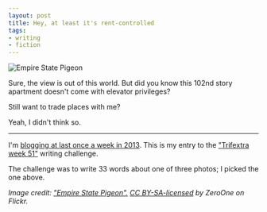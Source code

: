 ```yaml
---
layout: post
title: Hey, at least it's rent-controlled
tags:
- writing
- fiction
---
```


![Empire State Pigeon](/media/2013/empire-state-pigeon.jpg)

Sure, the view is out of this world. But did you know this 102nd story apartment doesn't come with elevator privileges?

Still want to trade places with me?

Yeah, I didn't think so.

---

I'm [blogging at last once a week in 2013][challenge]. This is my entry to the ["Trifextra week 51"][trifecta] writing challenge.

[trifecta]: http://www.trifectawritingchallenge.com/2013/01/trifextra-week-fifty-one.html
[challenge]: /2013/01/07/writing-challenge-accepted/

The challenge was to write 33 words about one of three photos; I picked the one above.

*Image credit: ["Empire State Pigeon".][pigeon] [CC BY-SA-licensed][cc-by-sa] by *ZeroOne* on Flickr.*

[pigeon]: http://www.flickr.com/photos/villes/2865833414/
[cc-by-sa]: http://creativecommons.org/licenses/by-sa/2.0/